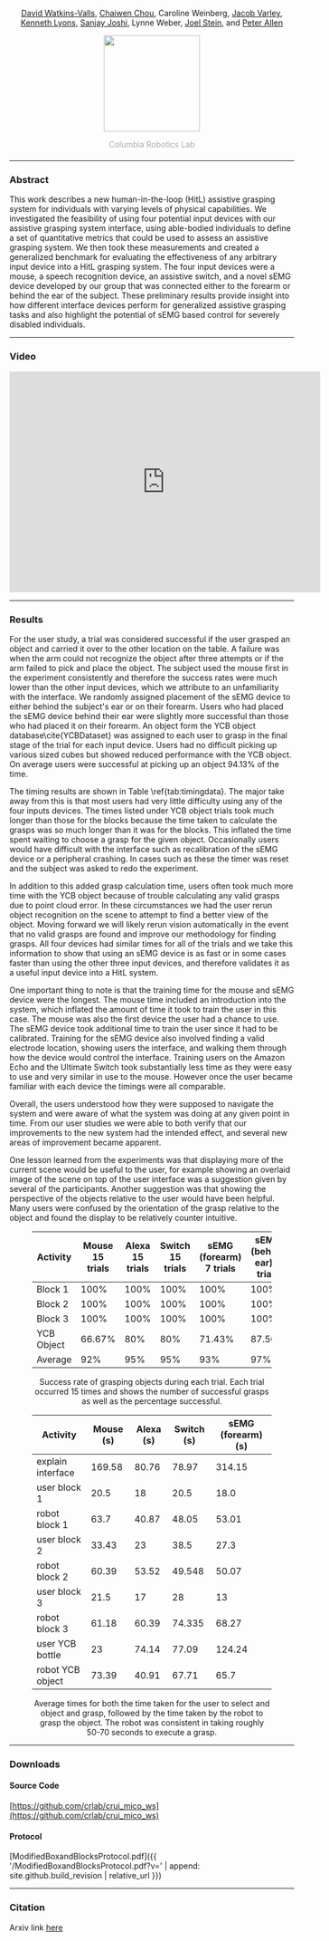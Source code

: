 <center>
        <p>
          <a target="_blank" href="http://davidwa.tkins.me">David Watkins-Valls</a>, 
          <a target="_blank" href="https://www.linkedin.com/in/chaiwen">Chaiwen Chou</a>, Caroline Weinberg, 
          <a target="_blank" href="http://www.cs.columbia.edu/~jvarley/">Jacob Varley</a>, 
          <a target="_blank" href="https://www.linkedin.com/in/ixjlyons/">Kenneth Lyons</a>,
          <a target="_blank" href="https://faculty.engineering.ucdavis.edu/joshi/">Sanjay Joshi</a>,
          Lynne Weber,
          <a target="_blank" href="http://www.cumc.columbia.edu/rehab/profile/jstein">Joel Stein</a>,
          and <a target="_blank" href="http://www.cs.columbia.edu/~allen/">Peter Allen</a><br>
        </p>
        <p>
        </p>
        <img style="height:auto;width:170px;" src="http://crlab.cs.columbia.edu/images/logo.jpg">
        <p style="color:#aaa; margin-bottom: 20px">Columbia Robotics Lab</p>
</center>
<hr />

### Abstract

This work describes a new human-in-the-loop (HitL) assistive grasping system for individuals with varying levels of physical capabilities. We investigated the feasibility of using four potential input devices with our assistive grasping system interface, using able-bodied individuals to define a set of quantitative metrics that could be used to assess an assistive grasping system. We then took these measurements and created a generalized benchmark for evaluating the effectiveness of any arbitrary input device into a HitL grasping system. The four input devices were a mouse, a speech recognition device, an assistive switch, and a novel sEMG device developed by our group that was connected either to the forearm or behind the ear of the subject. These preliminary results provide insight into how different interface devices perform for generalized assistive grasping tasks and also highlight the potential of sEMG based control for severely disabled individuals.

<hr />

### Video

<center>
        <iframe width="550" height="390" src="https://www.youtube.com/embed/vsJwSkVBtkY" frameborder="0" allow="autoplay; encrypted-media" allowfullscreen></iframe>
</center>

<hr />

### Results

For the user study, a trial was considered successful if the user grasped an object and carried it over to the other location on the table. A failure was when the arm could not recognize the object after three attempts or if the arm failed to pick and place the object. The subject used the mouse first in the experiment consistently and therefore the success rates were much lower than the other input devices, which we attribute to an unfamiliarity with the interface. We randomly assigned placement of the sEMG device to either behind the subject's ear or on their forearm. Users who had placed the sEMG device behind their ear were slightly more successful than those who had placed it on their forearm. An object form the YCB object database\cite{YCBDataset} was assigned to each user to grasp in the final stage of the trial for each input device. Users had no difficult picking up various sized cubes but showed reduced performance with the YCB object. On average users were successful at picking up an object 94.13% of the time.

The timing results are shown in Table \ref{tab:timingdata}. The major take away from this is that most users had very little difficulty using any of the four inputs devices. The times listed under YCB object trials took much longer than those for the blocks because the time taken to calculate the grasps was so much longer than it was for the blocks. This inflated the time spent waiting to choose a grasp for the given object. Occasionally users would have difficult with the interface such as recalibration of the sEMG device or a peripheral crashing. In cases such as these the timer was reset and the subject was asked to redo the experiment.

In addition to this added grasp calculation time, users often took much more time with the YCB object because of trouble calculating any valid grasps due to point cloud error. In these circumstances we had the user rerun object recognition on the scene to attempt to find a better view of the object. Moving forward we will likely rerun vision automatically in the event that no valid grasps are found and improve our methodology for finding grasps. All four devices had similar times for all of the trials and we take this information to show that using an sEMG device is as fast or in some cases faster than using the other three input devices, and therefore validates it as a useful input device into a HitL system.

One important thing to note is that the training time for the mouse and sEMG device were the longest. The mouse time included an introduction into the system, which inflated the amount of time it took to train the user in this case. The mouse was also the first device the user had a chance to use. The sEMG device took additional time to train the user since it had to be calibrated. Training for the sEMG device also involved finding a valid electrode location, showing users the interface, and walking them through how the device would control the interface. Training users on the Amazon Echo and the Ultimate Switch took substantially less time as they were easy to use and very similar in use to the mouse. However once the user became familiar with each device the timings were all comparable.

Overall, the users understood how they were supposed to navigate the system and were aware of what the system was doing at any given point in time. From our user studies we were able to both verify that our improvements to the new system had the intended effect, and several new areas of improvement became apparent.

One lesson learned from the experiments was that displaying more of the current scene would be useful to the user, for example showing an overlaid image of the scene on top of the user interface was a suggestion given by several of the participants. Another suggestion was that showing the perspective of the objects relative to the user would have been helpful. Many users were confused by the orientation of the grasp relative to the object and found the display to be relatively counter intuitive.

<center>    
  <figure class="figure">
    <table class="table">
      <thead>
        <tr><th>Activity</th><th>Mouse 15 trials</th><th>Alexa 15 trials</th><th>Switch 15 trials</th><th>sEMG (forearm) 7 trials</th><th>sEMG (behind ear) 8 trials</th><th>Average</th></tr>
      </thead>
      <tbody>
        <tr><td>Block 1</td><td>100%</td><td>100%</td><td>100%</td><td>100%</td><td>100%</td><td>100%</td></tr>
        <tr><td>Block 2</td><td>100%</td><td>100%</td><td>100%</td><td>100%</td><td>100%</td><td>100%</td></tr>
        <tr><td>Block 3</td><td>100%</td><td>100%</td><td>100%</td><td>100%</td><td>100%</td><td>100%</td></tr>
        <tr><td>YCB Object</td><td>66.67%</td><td>80%</td><td>80%</td><td>71.43%</td><td>87.50%</td><td>76.53%</td></tr>
        <tr><td>Average</td><td>92%</td><td>95%</td><td>95%</td><td>93%</td><td>97%</td><td>94.13%</td></tr>
      </tbody>
    </table>
    <figcaption class="figure-caption">Success rate of grasping objects during each trial. Each trial occurred 15 times and shows the number of successful grasps as well as the percentage successful. </figcaption>
  </figure>
</center>

<center>
  <figure class="figure">
    <table class="table">
      <thead>
        <tr><th>Activity</th><th>Mouse (s) </th><th>Alexa (s)</th><th>Switch (s)</th><th>sEMG (forearm) (s)</th></tr>
      </thead>
      <tbody>
        <tr><td>explain interface</td><td>169.58</td><td>80.76</td><td>78.97</td><td>314.15</td></tr>
        <tr><td>user block 1</td><td>20.5</td><td>18</td><td>20.5</td><td>18.0</td></tr>
        <tr><td>robot block 1</td><td>63.7</td><td>40.87</td><td>48.05</td><td>53.01</td></tr>
        <tr><td>user block 2</td><td>33.43</td><td>23</td><td>38.5</td><td>27.3</td></tr>
        <tr><td>robot block 2</td><td>60.39</td><td>53.52</td><td>49.548</td><td>50.07</td></tr>
        <tr><td>user block 3</td><td>21.5</td><td>17</td><td>28</td><td>13</td></tr>
        <tr><td>robot block 3</td><td>61.18</td><td>60.39</td><td>74.335</td><td>68.27</td></tr>
        <tr><td>user YCB bottle</td><td>23</td><td>74.14</td><td>77.09</td><td>124.24</td></tr>
        <tr><td>robot YCB object</td><td>73.39</td><td>40.91</td><td>67.71</td><td>65.7</td></tr>
      </tbody>
    </table>
    <figcaption class="figure-caption">Average times for both the time taken for the user to select and object and grasp, followed by the time taken by the robot to grasp the object. The robot was consistent in taking roughly 50-70 seconds to execute a grasp. </figcaption>
  </figure>
</center>

<hr />

### Downloads

#### Source Code
[https://github.com/crlab/crui_mico_ws](https://github.com/crlab/crui_mico_ws)

#### Protocol
[ModifiedBoxandBlocksProtocol.pdf]({{ '/ModifiedBoxandBlocksProtocol.pdf?v=' | append: site.github.build_revision | relative_url }})

<hr />

### Citation
Arxiv link [here](#)
